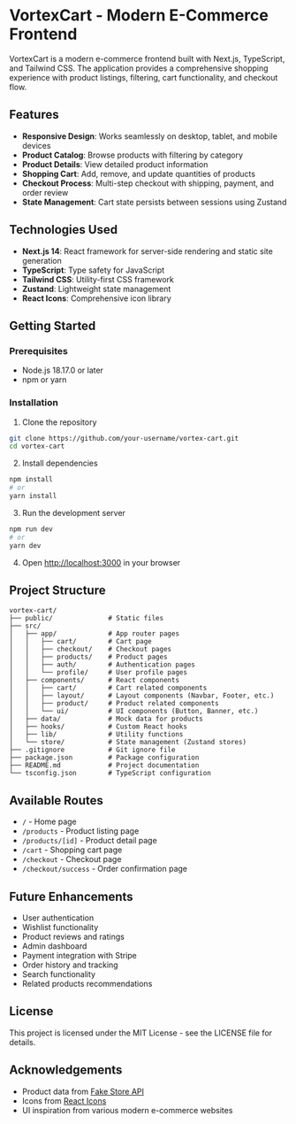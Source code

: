 # VortexCart - Modern E-Commerce Frontend

VortexCart is a modern e-commerce frontend built with Next.js, TypeScript, and Tailwind CSS. The application provides a comprehensive shopping experience with product listings, filtering, cart functionality, and checkout flow.

## Features

- **Responsive Design**: Works seamlessly on desktop, tablet, and mobile devices
- **Product Catalog**: Browse products with filtering by category
- **Product Details**: View detailed product information
- **Shopping Cart**: Add, remove, and update quantities of products
- **Checkout Process**: Multi-step checkout with shipping, payment, and order review
- **State Management**: Cart state persists between sessions using Zustand

## Technologies Used

- **Next.js 14**: React framework for server-side rendering and static site generation
- **TypeScript**: Type safety for JavaScript
- **Tailwind CSS**: Utility-first CSS framework
- **Zustand**: Lightweight state management
- **React Icons**: Comprehensive icon library

## Getting Started

### Prerequisites

- Node.js 18.17.0 or later
- npm or yarn

### Installation

1. Clone the repository

```bash
git clone https://github.com/your-username/vortex-cart.git
cd vortex-cart
```

2. Install dependencies

```bash
npm install
# or
yarn install
```

3. Run the development server

```bash
npm run dev
# or
yarn dev
```

4. Open [http://localhost:3000](http://localhost:3000) in your browser

## Project Structure

```
vortex-cart/
├── public/              # Static files
├── src/
│   ├── app/             # App router pages
│   │   ├── cart/        # Cart page
│   │   ├── checkout/    # Checkout pages
│   │   ├── products/    # Product pages
│   │   ├── auth/        # Authentication pages
│   │   └── profile/     # User profile pages
│   ├── components/      # React components
│   │   ├── cart/        # Cart related components
│   │   ├── layout/      # Layout components (Navbar, Footer, etc.)
│   │   ├── product/     # Product related components
│   │   └── ui/          # UI components (Button, Banner, etc.)
│   ├── data/            # Mock data for products
│   ├── hooks/           # Custom React hooks
│   ├── lib/             # Utility functions
│   └── store/           # State management (Zustand stores)
├── .gitignore           # Git ignore file
├── package.json         # Package configuration
├── README.md            # Project documentation
└── tsconfig.json        # TypeScript configuration
```

## Available Routes

- `/` - Home page
- `/products` - Product listing page
- `/products/[id]` - Product detail page
- `/cart` - Shopping cart page
- `/checkout` - Checkout page
- `/checkout/success` - Order confirmation page

## Future Enhancements

- User authentication
- Wishlist functionality
- Product reviews and ratings
- Admin dashboard
- Payment integration with Stripe
- Order history and tracking
- Search functionality
- Related products recommendations

## License

This project is licensed under the MIT License - see the LICENSE file for details.

## Acknowledgements

- Product data from [Fake Store API](https://fakestoreapi.com/)
- Icons from [React Icons](https://react-icons.github.io/react-icons/)
- UI inspiration from various modern e-commerce websites
